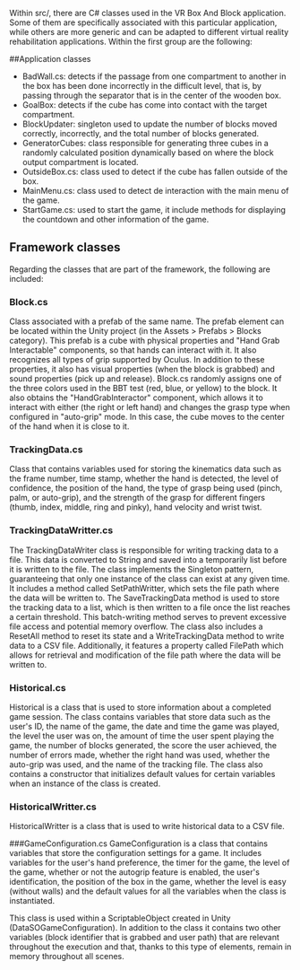 Within src/, there are C# classes used in the VR Box And Block application. Some of them are specifically associated with this particular application, while others are more generic and can be adapted to different virtual reality rehabilitation applications. Within the first group are the following:

##Application classes
- BadWall.cs: detects if the passage from one compartment to another in the box has been done incorrectly in the difficult level, that is, by passing through the separator that is in the center of the wooden box.
- GoalBox: detects if the cube has come into contact with the target compartment.
- BlockUpdater: singleton used to update the number of blocks moved correctly, incorrectly, and the total number of blocks generated.
- GeneratorCubes: class responsible for generating three cubes in a randomly calculated position dynamically based on where the block output compartment is located. 
- OutsideBox.cs: class used to detect if the cube has fallen outside of the box.
- MainMenu.cs: class used to detect de interaction with the main menu of the game.
- StartGame.cs: used to start the game, it include methods for displaying the countdown and other information of the game.

## Framework classes
Regarding the classes that are part of the framework, the following are included:
### Block.cs
Class associated with a prefab of the same name. The prefab element can be located within the Unity project (in the Assets > Prefabs > Blocks category). This prefab is a cube with physical properties and "Hand Grab Interactable" components, so that hands can interact with it. It also recognizes all types of grip supported by Oculus. In addition to these properties, it also has visual properties (when the block is grabbed) and sound properties (pick up and release).
Block.cs randomly assigns one of the three colors used in the BBT test (red, blue, or yellow) to the block. It also obtains the "HandGrabInteractor" component, which allows it to interact with either (the right or left hand) and changes the grasp type when configured in "auto-grip" mode. In this case, the cube moves to the center of the hand when it is close to it.

### TrackingData.cs
Class that contains variables used for storing the kinematics data such as the frame number, time stamp, whether the hand is detected, the level of confidence, the position of the hand, the type of grasp being used (pinch, palm, or auto-grip), and the strength of the grasp for different fingers (thumb, index, middle, ring and pinky), hand velocity and wrist twist.

### TrackingDataWritter.cs
The TrackingDataWriter class is responsible for writing tracking data to a file. This data is converted to String and saved into a temporarily list before it is written to the file. The class implements the Singleton pattern, guaranteeing that only one instance of the class can exist at any given time. It includes a method called SetPathWritter, which sets the file path where the data will be written to. The SaveTrackingData method is used to store the tracking data to a list, which is then written to a file once the list reaches a certain threshold. This batch-writing method serves to prevent excessive file access and potential memory overflow. The class also includes a ResetAll method to reset its state and a WriteTrackingData method to write data to a CSV file. Additionally, it features a property called FilePath which allows for retrieval and modification of the file path where the data will be written to.

### Historical.cs
Historical is a class that is used to store information about a completed game session. The class contains variables that store data such as the user's ID, the name of the game, the date and time the game was played, the level the user was on, the amount of time the user spent playing the game, the number of blocks generated, the score the user achieved, the number of errors made, whether the right hand was used, whether the auto-grip was used, and the name of the tracking file. The class also contains a constructor that initializes default values for certain variables when an instance of the class is created. 

### HistoricalWritter.cs
HistoricalWritter is a class that is used to write historical data to a CSV file. 

###GameConfiguration.cs
GameConfiguration is a class that contains variables that store the configuration settings for a game. It includes variables for the user's hand preference, the timer for the game, the level of the game, whether or not the autogrip feature is enabled, the user's identification, the position of the box in the game, whether the level is easy (without walls) and the default values for all the variables when the class is instantiated. 

This class is used within a ScriptableObject created in Unity (DataSOGameConfiguration). In addition to the class it contains two other variables (block identifier that is grabbed and user path) that are relevant throughout the execution and that, thanks to this type of elements, remain in memory throughout all scenes.
